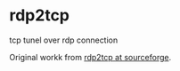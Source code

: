 # rdp2tcp
tcp tunel over rdp connection

Original workk from [rdp2tcp at sourceforge](http://rdp2tcp.sourceforge.net/).
